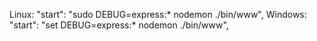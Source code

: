 Linux:
"start": "sudo DEBUG=express:* nodemon ./bin/www",
Windows:
"start": "set DEBUG=express:* nodemon ./bin/www",


